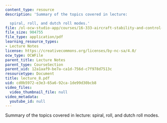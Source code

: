 ```yaml
---
content_type: resource
description: 'Summary of the topics covered in lecture:

  spiral, roll, and dutch roll modes.'
file: /ol-ocw-studio-app/courses/16-333-aircraft-stability-and-control-fall-2004/cd0b5972e3e365a692ca1de99d30bcb8_lecture_8.pdf
file_size: 904755
file_type: application/pdf
learning_resource_types:
- Lecture Notes
license: https://creativecommons.org/licenses/by-nc-sa/4.0/
ocw_type: OCWFile
parent_title: Lecture Notes
parent_type: CourseSection
parent_uid: 12a1aaf9-be7a-ca1d-756d-c7f978d7513c
resourcetype: Document
title: lecture_8.pdf
uid: cd0b5972-e3e3-65a6-92ca-1de99d30bcb8
video_files:
  video_thumbnail_file: null
video_metadata:
  youtube_id: null
---
```

Summary of the topics covered in lecture:
spiral, roll, and dutch roll modes.